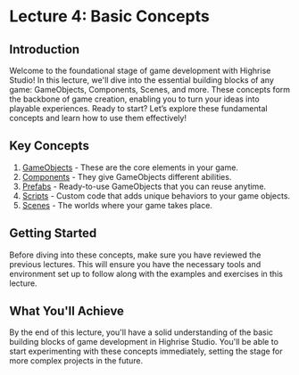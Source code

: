 # Lecture 4: Basic Concepts

## Introduction

Welcome to the foundational stage of game development with Highrise Studio! In this lecture, we'll dive into the essential building blocks of any game: GameObjects, Components, Scenes, and more. These concepts form the backbone of game creation, enabling you to turn your ideas into playable experiences. Ready to start? Let’s explore these fundamental concepts and learn how to use them effectively!

## Key Concepts

1. [GameObjects](https://create.highrise.game/learn/studio/create/beginner-guide/lecture-four/lecture-four-part-one) - These are the core elements in your game.
2. [Components](https://create.highrise.game/learn/studio/create/beginner-guide/lecture-four/lecture-four-part-two) - They give GameObjects different abilities.
3. [Prefabs](https://create.highrise.game/learn/studio/create/beginner-guide/lecture-four/lecture-four-part-three) - Ready-to-use GameObjects that you can reuse anytime.
4. [Scripts](https://create.highrise.game/learn/studio/create/beginner-guide/lecture-four/lecture-four-part-four) - Custom code that adds unique behaviors to your game objects.
5. [Scenes](https://create.highrise.game/learn/studio/create/beginner-guide/lecture-four/lecture-four-part-five) - The worlds where your game takes place.

## Getting Started

Before diving into these concepts, make sure you have reviewed the previous lectures. This will ensure you have the necessary tools and environment set up to follow along with the examples and exercises in this lecture.

## What You'll Achieve

By the end of this lecture, you'll have a solid understanding of the basic building blocks of game development in Highrise Studio. You'll be able to start experimenting with these concepts immediately, setting the stage for more complex projects in the future.
